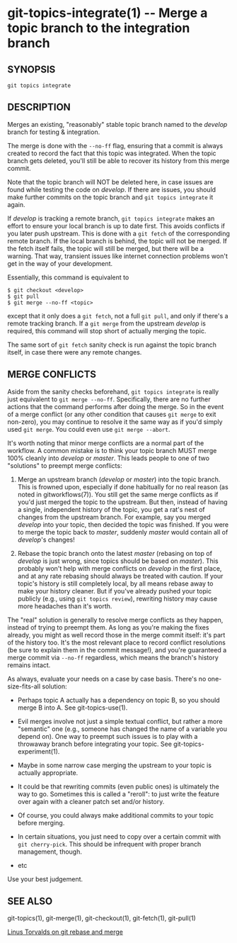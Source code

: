 # git-topics-integrate(1) -- Merge a topic branch to the integration branch

## SYNOPSIS

`git topics integrate` <topic>

## DESCRIPTION

Merges an existing, "reasonably" stable topic branch named <topic> to the
_develop_ branch for testing & integration.

The merge is done with the `--no-ff` flag, ensuring that a commit is always
created to record the fact that this topic was integrated. When the topic
branch gets deleted, you'll still be able to recover its history from this
merge commit.

Note that the topic branch will NOT be deleted here, in case issues are found
while testing the code on _develop_. If there are issues, you should make
further commits on the topic branch and `git topics integrate` it again.

If _develop_ is tracking a remote branch, `git topics integrate` makes an
effort to ensure your local branch is up to date first. This avoids conflicts
if you later push upstream. This is done with a `git fetch` of the
corresponding remote branch. If the local branch is behind, the topic will not
be merged. If the fetch itself fails, the topic will still be merged, but there
will be a warning. That way, transient issues like internet connection problems
won't get in the way of your development.

Essentially, this command is equivalent to

    $ git checkout <develop>
    $ git pull
    $ git merge --no-ff <topic>

except that it only does a `git fetch`, not a full `git pull`, and only if
there's a remote tracking branch. If a `git merge` from the upstream _develop_
is required, this command will stop short of actually merging the topic.

The same sort of `git fetch` sanity check is run against the topic branch
itself, in case there were any remote changes.

## MERGE CONFLICTS

Aside from the sanity checks beforehand, `git topics integrate` is really just
equivalent to `git merge --no-ff`. Specifically, there are no further actions
that the command performs after doing the merge. So in the event of a merge
conflict (or any other condition that causes `git merge` to exit non-zero), you
may continue to resolve it the same way as if you'd simply used `git merge`.
You could even use `git merge --abort`.

It's worth noting that minor merge conflicts are a normal part of the workflow.
A common mistake is to think your topic branch MUST merge 100% cleanly into
_develop_ or _master_. This leads people to one of two "solutions" to preempt
merge conflicts:

1. Merge an upstream branch (_develop_ or _master_) into the topic branch. This
   is frowned upon, especially if done habitually for no real reason (as noted
   in gitworkflows(7)). You still get the same merge conflicts as if you'd just
   merged the topic to the upstream. But then, instead of having a single,
   independent history of the topic, you get a rat's nest of changes from the
   upstream branch. For example, say you merged _develop_ into your topic, then
   decided the topic was finished. If you were to merge the topic back to
   _master_, suddenly _master_ would contain all of _develop_'s changes!

2. Rebase the topic branch onto the latest _master_ (rebasing on top of
   _develop_ is just wrong, since topics should be based on _master_). This
   probably won't help with merge conflicts on _develop_ in the first place,
   and at any rate rebasing should always be treated with caution. If your
   topic's history is still completely local, by all means rebase away to make
   your history cleaner. But if you've already pushed your topic publicly
   (e.g., using `git topics review`), rewriting history may cause more
   headaches than it's worth.

The "real" solution is generally to resolve merge conflicts as they happen,
instead of trying to preempt them. As long as you're making the fixes already,
you might as well record those in the merge commit itself: it's part of the
history too. It's the most relevant place to record conflict resolutions (be
sure to explain them in the commit message!), and you're guaranteed a merge
commit via `--no-ff` regardless, which means the branch's history remains
intact.

As always, evaluate your needs on a case by case basis. There's no
one-size-fits-all solution:

* Perhaps topic A actually has a dependency on topic B, so you should merge B
  into A. See git-topics-use(1).

* Evil merges involve not just a simple textual conflict, but rather a more
  "semantic" one (e.g., someone has changed the name of a variable you depend
  on). One way to preempt such issues is to play with a throwaway branch before
  integrating your topic. See git-topics-experiment(1).

* Maybe in some narrow case merging the upstream to your topic is actually
  appropriate.

* It could be that rewriting commits (even public ones) is ultimately the way
  to go. Sometimes this is called a "reroll": to just write the feature over
  again with a cleaner patch set and/or history.

* Of course, you could always make additional commits to your topic before
  merging.

* In certain situations, you just need to copy over a certain commit with `git
  cherry-pick`. This should be infrequent with proper branch management,
  though.

* etc

Use your best judgement.

## SEE ALSO

git-topics(1), git-merge(1), git-checkout(1), git-fetch(1), git-pull(1)

[Linus Torvalds on git rebase and merge](http://www.mail-archive.com/dri-devel@lists.sourceforge.net/msg39091.html)
